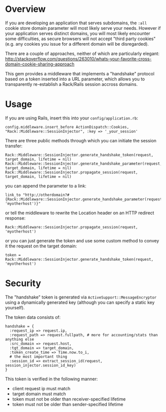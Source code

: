 Overview
========

If you are developing an application that serves subdomains, the `:all` cookie store domain parameter will most likely serve your needs.  However if your application serves distinct domains, you will most likely encounter some difficulties, as secure browsers will not accept "third party cookies" (e.g. any cookies you issue for a different domain will be disregarded).

There are a couple of approaches, neither of which are particularly elegant: http://stackoverflow.com/questions/263010/whats-your-favorite-cross-domain-cookie-sharing-approach

This gem provides a middleware that implements a "handshake" protocol based on a token inserted into a URL parameter, which allows you to transparently re-establish a Rack/Rails session accross domains.

Usage
=====

If you are using Rails, insert this into your `config/application.rb`:

    config.middleware.insert_before ActionDispatch::Cookies, "Rack::Middleware::SessionInjector", :key => '_your_session'

There are three public methods through which you can initiate the session transfer:

    Rack::Middleware::SessionInjector.generate_handshake_token(request, target_domain, lifetime = nil)
    Rack::Middleware::SessionInjector.generate_handshake_parameter(request, target_domain, lifetime = nil)
    Rack::Middleware::SessionInjector.propagate_session(request, target_domain, lifetime = nil)

you can append the parameter to a link:

    link_to "http://otherdomain?#{Rack::Middleware::SessionInjector.generate_handshake_parameter(request, 'myotherhost')}"

or tell the middleware to rewrite the Location header on an HTTP redirect response:
 
    Rack::Middleware::SessionInjector.propagate_session(request, 'myotherhost')

or you can just generate the token and use some custom method to convey it the request on the target domain:

    token = Rack::Middleware::SessionInjector.generate_handshake_token(request, 'myotherhost')

Security
========

The "handshake" token is generated via `ActiveSupport::MessageEncryptor` using a dynamically generated key (although you can specify a static key yourself).

The token data consists of:

    handshake = {
      :request_ip => request.ip,
      :request_path => request.fullpath, # more for accounting/stats than anything else
      :src_domain => request.host,
      :tgt_domain => target_domain,
      :token_create_time => Time.now.to_i,
      # the most important thing
      :session_id => extract_session_id(request, session_injector.session_id_key)
    }

This token is verified in the following manner:

* client request ip must match
* target domain must match
* token must not be older than receiver-specified lifetime
* token must not be older than sender-specified lifetime
